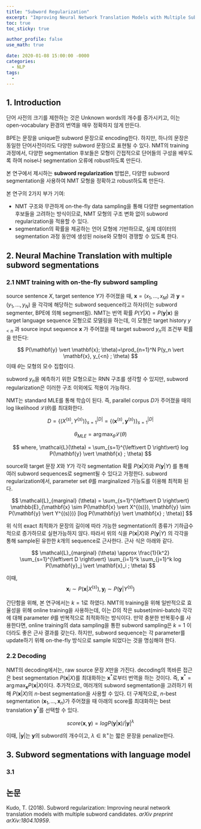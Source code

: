 ```yaml
---
title: "Subword Regularization"
excerpt: "Improving Neural Network Translation Models with Multiple Subword Candidates"
toc: true
toc_sticky: true

author_profile: false
use_math: true

date: 2020-01-08 15:00:00 -0000
categories: 
  - NLP
tags:
  - 
---
```


## 1. Introduction

단어 사전의 크기를 제한하는 것은 Unknown words의 개수를 증가시키고, 이는 open-vocabulary 환경의 번역을 매우 정확하지 않게 만든다. 

BPE는 문장을 unique한 subword 문장으로 encoding한다. 하지만, 하나의 문장은 동일한 단어사전이라도  다양한 subword 문장으로 표현될 수 있다. NMT의 training 과정에서, 다양한 segmentation 후보들은 모형이 간접적으로 단어들의 구성을 배우도록 하여 noise나 segmentation 오류에 robust하도록 만든다.

본 연구에서 제시하는 **subword regularization** 방법은, 다양한 subword segmentation을 사용하여 NMT 모형을 정확하고 robust하도록 만든다.

본 연구의 2가지 부가 기여:
* NMT 구조와 무관하게 on-the-fly data sampling을 통해 다양한 segmentation 후보들을 고려하는 방식이므로, NMT 모형의 구조 변화 없이 subword regularization을 적용할 수 있다.
* segmentation의 확률을 제공하는 언어 모형에 기반하므로, 실제 데이터의 segmentation 과정 동안에 생성된 noise와 모형이 경쟁할 수 있도록 한다.

## 2. Neural Machine Translation with multiple subword segmentations

### 2.1 NMT training with on-the-fly subword sampling

source sentence $X$, target sentence $Y$가 주어졌을 때, $\mathbf{x}=(x_1, ..., x_M)$ 과 $\mathbf{y}=(y_1, ..., y_N)$ 을 각각에 해당하는 subword sequence라고 하자(이는 subword segmenter, BPE에 의해 segment됨). NMT는 번역 확률 $P(Y \vert X)=P(\mathbf{y} \vert \mathbf{x})$ 을 target language sequence 모형으로 모델링을 하는데, 이 모형은 target history $y_{<n}$ 과 source input sequence $\mathbf{x}$ 가 주어졌을 때 target subword $y_n$의 조건부 확률을 만든다:

$$
P(\mathbf{y} \vert \mathbf{x}; \theta)=\prod_{n=1}^N P(y_n \vert \mathbf{x}, y_{<n} ; \theta)
$$
이때 $\theta$는 모형의 모수 집합이다.

subword $y_n$을 예측하기 위한 모형으로는 RNN 구조를 생각할 수 있지만, subword regularization은 이러한 구조 이외에도 적용이 가능하다.

NMT는 standard MLE를 통해 학습이 된다. 즉, parallel corpus $D$가 주어졌을 때의 log likelihood $\mathcal{L}(\theta)$를 최대화한다.

$$
D = \{ (X^{(s)}, Y^{(s)}) \}_{s=1}^{\left\vert D \right\vert}  = \{ (\mathbf{x}^{(s)}, \mathbf{y}^{(s)}) \}_{s=1}^{\left\vert D \right\vert} 
$$

$$
\theta_{MLE} = \arg \max_{\theta} \mathcal{L}(\theta)
$$

$$
where,  \mathcal{L}(\theta) = \sum_{s=1}^{\left\vert D \right\vert} log P(\mathbf{y} \vert \mathbf{x} ; \theta)
$$

source와 target 문장 $X$와 $Y$가 각각 segmentation 확률 $P(\mathbf{x} \vert X)$와 $P(\mathbf{y} \vert Y)$ 를 통해 여러 subword sequences로 segment될 수 있다고 가정한다. subword regularization에서, parameter set $\theta$를 marginalized 가능도를 이용해 최적화 된다.

$$
\mathcal{L}_{marginal} (\theta) = \sum_{s=1}^{\left\vert D \right\vert} \mathbb{E}_{\mathbf{x} \sim P(\mathbf{x} \vert X^{(s)}), \mathbf{y} \sim P(\mathbf{y} \vert Y^{(s)})} [log P(\mathbf{y} \vert \mathbf{x} ; \theta)]
$$

위 식의 exact 최적화가 문장의 길이에 따라 가능한 segmentation의 종류가 기하급수적으로 증가하므로 실현가능하지 않다. 따라서 위의 식을 $P(\mathbf{x} \vert X)$와 $P(\mathbf{y} \vert Y)$ 의 각각을 통해 sample된 유한한 $k$개의 sequence로 근사한다. 근사 식은 아래와 같다.

$$
\mathcal{L}_{marginal} (\theta) \approx \frac{1}{k^2} \sum_{s=1}^{\left\vert D \right\vert} \sum_{i=1}^k \sum_{j=1}^k log P(\mathbf{y}_j \vert \mathbf{x}_i ; \theta)
$$

이때,
$$
\mathbf{x}_i \sim P(\mathbf{x} \vert X^{(s)}), \mathbf{y}_j \sim P(\mathbf{y} \vert Y^{(s)})
$$

간단함을 위해, 본 연구에서는 $k=1$로 하였다. 
NMT의 training을 위해 일반적으로 효율성을 위해 online training을 사용하는데, 이는 $D$의 작은 subset(mini-batch) 각각에 대해 parameter $\theta$를 반복적으로 최적화하는 방식이다. 만약 충분한 반복횟수를 사용한다면, online training의 data sampling을 통한 subword sampling은 $k=1$ 이더라도 좋은 근사 결과를 갖는다. 하지만, subword sequence는 각 parameter를 update하기 위해 on-the-fly 방식으로 sample 되었다는 것을 명심해야 한다.

### 2.2 Decoding

NMT의 decoding에서는, raw source 문장 $X$만을 가진다. decoding의 똑바른 접근은 best segmentation $P(\mathbf{x} \vert X)$를 최대화하는 $\mathbf{x}^{\ast}$로부터 번역을 하는 것이다. 즉, $\mathbf{x}^{\ast} = \arg \max_{\mathbf{x}} P(\mathbf{x} \vert X)$이다. 추가적으로, 여러개의 subword segmentation을 고려하기 위해 $P(\mathbf{x} \vert X)$의 $n$-best segmentation을 사용할 수 있다. 더 구체적으로, $n$-best segmentation $(\mathbf{x}_1, ..., \mathbf{x}_n)$가 주어졌을 때 아래의 score를 최대화하는 best translation $\mathbf{y}^{\ast}$를 선택할 수 있다.

$$
score(\mathbf{x}, \mathbf{y}) = log P(\mathbf{y} \vert \mathbf{x}) / \left\vert \mathbf{y} \right\vert
^{\lambda}
$$

이때, $\left\vert \mathbf{y} \right\vert$는 $\mathbf{y}$의 subword의 개수이고, $\lambda \in \mathbb{R}^{+}$는 짧은 문장을 penalize한다.

## 3. Subword segmentations with language model

### 3.1 

## 논문 
Kudo, T. (2018). Subword regularization: Improving neural network translation models with multiple subword candidates. _arXiv preprint arXiv:1804.10959_.
<!--stackedit_data:
eyJoaXN0b3J5IjpbNTkwOTk3NDQ1LC0xODEyNjU1MjQzLDEzND
kyNjE5NzksMTI0MjI1MTU1Niw0NDA4NDYyMjksLTc4MDMwODA1
MiwxMjk3OTc4MzYwLDY2ODkyMjMwOCwtMTU1MTgyNDA4NCwtMj
A1MDg1MDMyNiwtMjI3NzI4OTc2LC0yNzY2MTAzNTcsMjA5NDI4
NzU0OF19
-->